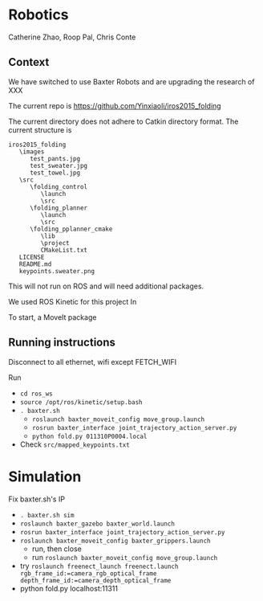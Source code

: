 # Robotics
Catherine Zhao, Roop Pal, Chris Conte

## Context
We have switched to use Baxter Robots and are upgrading the research of XXX

The current repo is https://github.com/Yinxiaoli/iros2015_folding

The current directory does not adhere to Catkin directory format. The current structure is

```
iros2015_folding
   \images
      test_pants.jpg
      test_sweater.jpg
      test_towel.jpg
   \src
      \folding_control
         \launch
         \src
      \folding_planner
         \launch
         \src
      \folding_pplanner_cmake
         \lib
         \project
         CMakeList.txt
   LICENSE
   README.md
   keypoints.sweater.png
```
This will not run on ROS and will need additional packages. 

We used ROS Kinetic for this project In

To start, a MoveIt package 

## Running instructions
Disconnect to all ethernet, wifi except FETCH_WIFI

Run 
- `cd ros_ws`
- `source /opt/ros/kinetic/setup.bash`
- `. baxter.sh`
   - `roslaunch baxter_moveit_config move_group.launch`
   - `rosrun baxter_interface joint_trajectory_action_server.py`
   - `python fold.py 011310P0004.local`
- Check `src/mapped_keypoints.txt`

# Simulation
Fix baxter.sh's IP
- `. baxter.sh sim`
- `roslaunch baxter_gazebo baxter_world.launch`
- `rosrun baxter_interface joint_trajectory_action_server.py`
- `roslaunch baxter_moveit_config baxter_grippers.launch`
   - run, then close
   - run `roslaunch baxter_moveit_config move_group.launch`
- try `roslaunch freenect_launch freenect.launch rgb_frame_id:=camera_rgb_optical_frame depth_frame_id:=camera_depth_optical_frame`
- python fold.py localhost:11311
